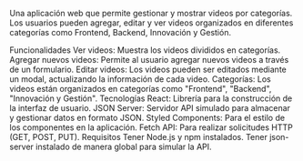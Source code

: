 Una aplicación web que permite gestionar y mostrar videos por categorías. Los usuarios pueden agregar, editar y ver videos organizados en diferentes categorías como Frontend, Backend, Innovación y Gestión.

Funcionalidades
Ver videos: Muestra los videos divididos en categorías.
Agregar nuevos videos: Permite al usuario agregar nuevos videos a través de un formulario.
Editar videos: Los videos pueden ser editados mediante un modal, actualizando la información de cada video.
Categorías: Los videos están organizados en categorías como "Frontend", "Backend", "Innovación y Gestión".
Tecnologías
React: Librería para la construcción de la interfaz de usuario.
JSON Server: Servidor API simulado para almacenar y gestionar datos en formato JSON.
Styled Components: Para el estilo de los componentes en la aplicación.
Fetch API: Para realizar solicitudes HTTP (GET, POST, PUT).
Requisitos
Tener Node.js y npm instalados.
Tener json-server instalado de manera global para simular la API.
